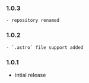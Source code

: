 ### 1.0.3
    - repository renamed

### 1.0.2
    - `.astro` file support added

### 1.0.1
 - intial release